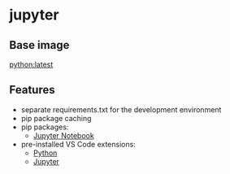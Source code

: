 # jupyter

## Base image
[python:latest](https://hub.docker.com/_/python)

## Features
* separate requirements.txt for the development environment
* pip package caching
* pip packages:
    * [Jupyter Notebook](https://jupyter.org/)
* pre-installed VS Code extensions: 
    * [Python](https://marketplace.visualstudio.com/items?itemName=ms-python.python)
    * [Jupyter](https://marketplace.visualstudio.com/items?itemName=ms-toolsai.jupyter)
